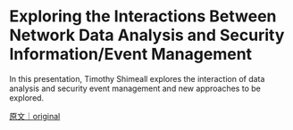
# Exploring the Interactions Between Network Data Analysis and Security Information/Event Management

In this presentation, Timothy Shimeall explores the interaction of data analysis and security event management and new approaches to be explored.

[原文｜original](https://insights.sei.cmu.edu/library/exploring-the-interactions-between-network-data-analysis-and-security-informationevent-management/)
        